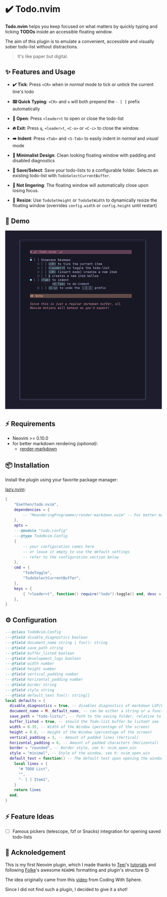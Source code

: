 # ✔️  Todo.nvim

**Todo.nvim** helps you keep focused on what matters by quickly typing and ticking **TODOs** inside an accessible floating window.

The aim of this plugin is to emulate a convenient, accessible and visually sober todo-list without distractions.

> It's like paper but digital.

## ✨ Features and Usage

- **✔️ Tick**: Press `<CR>` when in _normal_ mode to tick or untick the current line's todo
- **⌨️ Quick Typing**: `<CR>` and `o` will both prepend the `- [ ]` prefix automatically
- **🚪 Open**: Press `<leader>t` to open or close the todo-list
- **🔥 Exit**: Press `q`, `<leader>t`, `<C-o>` or `<C-c>` to close the window.

- **➡️ Indent**: Press `<Tab>` and `<S-Tab>` to easily indent in _normal_ and _visual_ mode
- **🔳 Minimalist Design**: Clean looking floating window with padding and disabled diagnostics
- **💾 Save/Select**: Save your todo-lists to a configurable folder. Selects an existing todo-list with `TodoSelectCurrentBuffer`.
- **🚫 Not lingering**: The floating window will automatically close upon losing focus.
- 🔼 **Resize**: Use `TodoSetHeight` or `TodoSetWidth` to dynamically resize the floating window (overrides `config.width` or `config.height` until restart)

## 🎥 Demo

![Todo.nvim demo](media/todo.nvim-demo.gif)

## ⚡️ Requirements

- Neovim >= 0.10.0
- for better markdown rendering _(optional)_:
  - [render-markdown](https://github.com/MeanderingProgrammer/render-markdown.nvim)

## 📦 Installation

Install the plugin using your favorite package manager:

[lazy.nvim](https://github.com/folke/lazy.nvim):

```lua
{
    "Enethen/todo.nvim",
    dependencies = {
        -- "MeanderingProgrammer/render-markdown.nvim" -- For better markdown rendering
    },
    opts =
    ---@module "todo.config"
    ---@type TodoNvim.Config
    {
        -- your configuration comes here
        -- or leave it empty to use the default settings
        -- refer to the configuration section below
    },
    cmd = {
        "TodoToggle",
        "TodoSelectCurrentBuffer",
    },
    keys = {
        { "<leader>t", function() require("todo").toggle() end, desc = "Toggles Todo-List" },
    },
}
```

## ⚙️ Configuration

```lua
---@class TodoNvim.Config
---@field disable_diagnostics boolean
---@field document_name string | fun(): string
---@field save_path string
---@field buffer_listed boolean
---@field development_logs boolean
---@field width number
---@field height number
---@field vertical_padding number
---@field horizontal_padding number
---@field border string
---@field style string
---@field default_text fun(): string[]
local defaults = {
  disable_diagnostics = true, -- disables diagnostics of markdown LSP/Linters
  document_name = M._default_name, -- can be either a string or a function
  save_path = "todo-lists/", -- Path to the saving folder, relative to the CWD
  buffer_listed = true, -- should the Todo-list buffer be listed? see :h buflisted
  width = 0.35, -- Width of the Window (percentage of the screen)
  height = 0.8, -- Height of the Window (percentage of the screen)
  vertical_padding = 3, -- Amount of padded lines (Vertical)
  horizontal_padding = 6, -- Amount of padded characters (Horizontal)
  border = "rounded", -- Border style, see h: nvim_open_win
  style = "minimal", -- Style of the window, see h: nvim_open_win
  default_text = function() -- The default text upon opening the window for the first time
    local lines = {
      "# TODO List",
      "",
      "- [ ] Item1",
    }
    return lines
  end,
}
```

## ⚡ Feature Ideas

- [ ] Famous pickers (telescope, fzf or Snacks) integration for opening saved todo-lists

## 🙏 Acknoledgement

This is my first Neovim plugin, which I made thanks to [Teej](https://www.youtube.com/@teej_dv)'s [tutorials](https://www.youtube.com/watch?v=VGid4aN25iI&list=PLep05UYkc6wTyBe7kPjQFWVXTlhKeQejM&index=19) and following [Folke](https://github.com/folke)'s awesome `README` formatting and plugin's structure 😊

The idea originally came from this [video](https://www.youtube.com/watch?v=LaIa1tQFOSY) from Coding With Sphere.

Since I did not find such a plugin, I decided to give it a shot!
